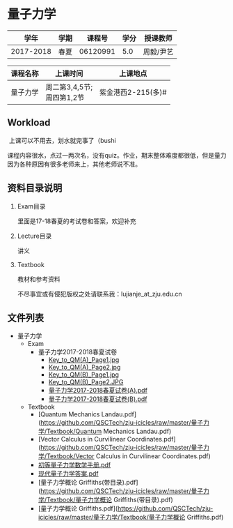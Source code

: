 # 量子力学
| 学年	   | 学期 | 课程号                        | 学分                      | 授课教师                           |
| ---------| ---- | ----------------------------------- | ---------| ---------|
| 2017-2018 | 春夏 | 06120991 | 5.0 | 周毅/尹艺 |

| 课程名称	| 上课时间 | 上课地点                    |
| ---------| ---- | ----------------------------------- |
| 量子力学 | 周二第3,4,5节;<br>周四第1,2节 | 紫金港西2-215(多)# |

## Workload

​	上课可以不用去，划水就完事了（bushi

​	课程内容很水，点过一两次名，没有quiz。作业，期末整体难度都很低，但是量力因为各种原因有很多老师来上，其他老师说不准。

## 资料目录说明

1. Exam目录

   里面是17-18春夏的考试卷和答案，欢迎补充

2. Lecture目录

   讲义

3. Textbook

   教材和参考资料

   不尽事宜或有侵犯版权之处请联系我：lujianje_at_zju.edu.cn



## 文件列表

- 量子力学
    - Exam
        - 量子力学2017-2018春夏试卷
            - [Key_to_QM(A)_Page1.jpg](https://github.com/QSCTech/zju-icicles/raw/master/量子力学/Exam/量子力学2017-2018春夏试卷/Key_to_QM(A)_Page1.jpg)
            - [Key_to_QM(A)_Page2.jpg](https://github.com/QSCTech/zju-icicles/raw/master/量子力学/Exam/量子力学2017-2018春夏试卷/Key_to_QM(A)_Page2.jpg)
            - [Key_to_QM(B)_Page1.jpg](https://github.com/QSCTech/zju-icicles/raw/master/量子力学/Exam/量子力学2017-2018春夏试卷/Key_to_QM(B)_Page1.jpg)
            - [Key_to_QM(B)_Page2.JPG](https://github.com/QSCTech/zju-icicles/raw/master/量子力学/Exam/量子力学2017-2018春夏试卷/Key_to_QM(B)_Page2.JPG)
            - [量子力学2017-2018春夏试卷(A).pdf](https://github.com/QSCTech/zju-icicles/raw/master/量子力学/Exam/量子力学2017-2018春夏试卷/量子力学2017-2018春夏试卷(A).pdf)
            - [量子力学2017-2018春夏试卷(B).pdf](https://github.com/QSCTech/zju-icicles/raw/master/量子力学/Exam/量子力学2017-2018春夏试卷/量子力学2017-2018春夏试卷(B).pdf)
    - Textbook
        - [Quantum Mechanics Landau.pdf](https://github.com/QSCTech/zju-icicles/raw/master/量子力学/Textbook/Quantum Mechanics Landau.pdf)
        - [Vector Calculus in Curvilinear Coordinates.pdf](https://github.com/QSCTech/zju-icicles/raw/master/量子力学/Textbook/Vector Calculus in Curvilinear Coordinates.pdf)
        - [初等量子力学数学手册.pdf](https://github.com/QSCTech/zju-icicles/raw/master/量子力学/Textbook/初等量子力学数学手册.pdf)
        - [现代量子力学答案.pdf](https://github.com/QSCTech/zju-icicles/raw/master/量子力学/Textbook/现代量子力学答案.pdf)
        - [量子力学概论 Griffiths(带目录).pdf](https://github.com/QSCTech/zju-icicles/raw/master/量子力学/Textbook/量子力学概论 Griffiths(带目录).pdf)
        - [量子力学概论 Griffiths.pdf](https://github.com/QSCTech/zju-icicles/raw/master/量子力学/Textbook/量子力学概论 Griffiths.pdf)
